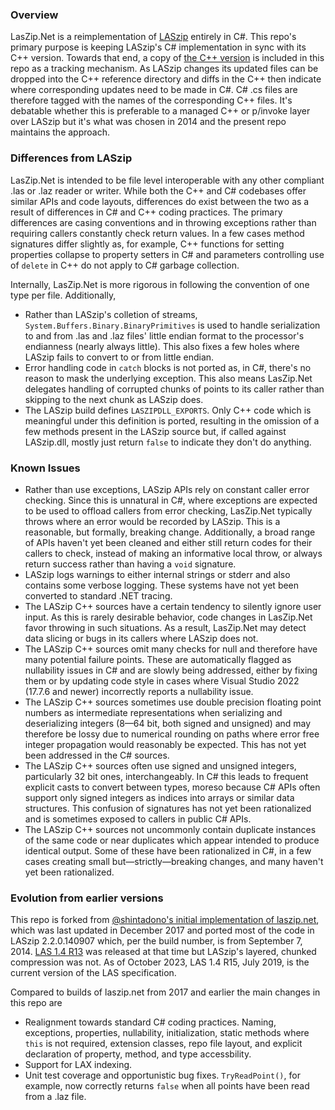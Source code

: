 ﻿### Overview
LasZip.Net is a reimplementation of [LASzip](https://rapidlasso.de/laszip/) entirely in C#. This repo's primary purpose is keeping LASzip's 
C# implementation in sync with its C++ version. Towards that end, a copy of [the C++ version](https://github.com/LAStools/LAStools/tree/master/LASzip/src) 
is included in this repo as a tracking mechanism. As LASzip changes its updated files can be dropped into the C++ reference directory and 
diffs in the C++ then indicate where corresponding updates need to be made in C#. C# .cs files are therefore tagged with the names of the
corresponding C++ files. It's debatable whether this is preferable to a managed C++ or p/invoke layer over LASzip but it's what was chosen 
in 2014 and the present repo maintains the approach.

### Differences from LASzip
LasZip.Net is intended to be file level interoperable with any other compliant .las or .laz reader or writer. While both the C++ and C# 
codebases offer similar APIs and code layouts, differences do exist between the two as a result of differences in C# and C++ coding practices.
The primary differences are casing conventions and in throwing exceptions rather than requiring callers constantly check return values.
In a few cases method signatures differ slightly as, for example, C++ functions for setting properties collapse to property setters in C# 
and parameters controlling use of `delete` in C++ do not apply to C# garbage collection.

Internally, LasZip.Net is more rigorous in following the convention of one type per file. Additionally,

- Rather than LASzip's colletion of streams, `System.Buffers.Binary.BinaryPrimitives` is used to handle serialization to and from .las and .laz 
  files' little endian format to the processor's endianness (nearly always little). This also fixes a few holes where LASzip fails to convert to 
  or from little endian.
- Error handling code in `catch` blocks is not ported as, in C#, there's no reason to mask the underlying exception. This also means 
  LasZip.Net delegates handling of corrupted chunks of points to its caller rather than skipping to the next chunk as LASzip does.
- The LASzip build defines `LASZIPDLL_EXPORTS`. Only C++ code which is meaningful under this definition is ported, resulting in the omission
  of a few methods present in the LASzip source but, if called against LASzip.dll, mostly just return `false` to indicate they don't do anything.

### Known Issues

- Rather than use exceptions, LASzip APIs rely on constant caller error checking. Since this is unnatural in C#, where exceptions are 
  expected to be used to offload callers from error checking, LasZip.Net typically throws where an error would be recorded by LASzip. This
  is a reasonable, but formally, breaking change. Additionally, a broad range of APIs haven't yet been cleaned and either still return
  codes for their callers to check, instead of making an informative local throw, or always return success rather than having a `void`
  signature.
- LASzip logs warnings to either internal strings or stderr and also contains some verbose logging. These systems have not yet been
  converted to standard .NET tracing.
- The LASzip C++ sources have a certain tendency to silently ignore user input. As this is rarely desirable behavior, code changes in 
  LasZip.Net favor throwing in such situations. As a result, LasZip.Net may detect data slicing or bugs in its callers where LASzip does 
  not.
- The LASzip C++ sources omit many checks for null and therefore have many potential failure points. These are automatically flagged as 
  nullability issues in C# and are slowly being addressed, either by fixing them or by updating code style in cases where Visual Studio
  2022 (17.7.6 and newer) incorrectly reports a nullability issue.
- The LASzip C++ sources sometimes use double precision floating point numbers as intermediate representations when serializing and deserializing
  integers (8—64 bit, both signed and unsigned) and may therefore be lossy due to numerical rounding on paths where error free integer
  propagation would reasonably be expected. This has not yet been addressed in the C# sources.
- The LASzip C++ sources often use signed and unsigned integers, particularly 32 bit ones, interchangeably. In C# this leads to frequent
  explicit casts to convert between types, moreso because C# APIs often support only signed integers as indices into arrays or similar
  data structures. This confusion of signatures has not yet been rationalized and is sometimes exposed to callers in public C# APIs.
- The LASzip C++ sources not uncommonly contain duplicate instances of the same code or near duplicates which appear intended to produce
  identical output. Some of these have been rationalized in C#, in a few cases creating small but―strictly―breaking changes, and many 
  haven't yet been rationalized.

### Evolution from earlier versions
This repo is forked from [@shintadono's initial implementation of laszip.net](https://github.com/shintadono/laszip.net), which was last
updated in December 2017 and ported most of the code in LASzip 2.2.0.140907 which, per the build number, is from September 7, 2014. 
[LAS 1.4 R13](https://www.asprs.org/divisions-committees/lidar-division/laser-las-file-format-exchange-activities) was released at that time
but LASzip's layered, chunked compression was not. As of October 2023, LAS 1.4 R15, July 2019, is the current version of the LAS specification.

Compared to builds of laszip.net from 2017 and earlier the main changes in this repo are

- Realignment towards standard C# coding practices. Naming, exceptions, properties, nullability, initialization, static methods where `this`
  is not required, extension classes, repo file layout, and explicit declaration of property, method, and type accessbility.
- Support for LAX indexing.
- Unit test coverage and opportunistic bug fixes. `TryReadPoint()`, for example, now correctly returns `false` when all points have been read 
  from a .laz file.
